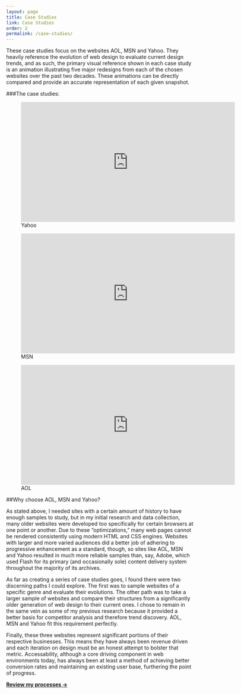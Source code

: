 ```yaml
---
layout: page
title: Case Studies
link: Case Studies
order: 2
permalink: /case-studies/
---
```


These case studies focus on the websites AOL, MSN and Yahoo. They heavily reference the evolution of web design to evaluate current design trends, and as such, the primary visual reference shown in each case study is an animation illustrating five major redesigns from each of the chosen websites over the past two decades. These animations can be directly compared and provide an accurate representation of each given snapshot.

###The case studies:

<figure id="yahoo">
  <div class="video--frame">
    <iframe src="https://player.vimeo.com/video/127014219?color=ff5566&portrait=0" width="576" height="323" frameborder="0" webkitallowfullscreen mozallowfullscreen allowfullscreen></iframe>
  </div>
  <figcaption>Yahoo</figcaption>
</figure>

<figure id="msn">
  <div class="video--frame">
    <iframe src="https://player.vimeo.com/video/127014221?color=ff5566&portrait=0" width="576" height="323" frameborder="0" webkitallowfullscreen mozallowfullscreen allowfullscreen></iframe>
  </div>
  <figcaption>MSN</figcaption>
</figure>

<figure id="aol">
  <div class="video--frame">
    <iframe src="https://player.vimeo.com/video/127014222?color=ff5566&portrait=0" width="576" height="323" frameborder="0" webkitallowfullscreen mozallowfullscreen allowfullscreen></iframe>
  </div>
  <figcaption>AOL</figcaption>
</figure>

##Why choose AOL, MSN and Yahoo?

As stated above, I needed sites with a certain amount of history to have enough samples to study, but in my initial research and data collection, many older websites were developed too specifically for certain browsers at one point or another. Due to these “optimizations,” many web pages cannot be rendered consistently using modern HTML and CSS engines. Websites with larger and more varied audiences did a better job of adhering to progressive enhancement as a standard, though, so sites like AOL, MSN and Yahoo resulted in much more reliable samples than, say, Adobe, which used Flash for its primary (and occasionally sole) content delivery system throughout the majority of its archives.

As far as creating a series of case studies goes, I found there were two discerning paths I could explore. The first was to sample websites of a specific genre and evaluate their evolutions. The other path was to take a larger sample of websites and compare their structures from a significantly older generation of web design to their current ones. I chose to remain in the same vein as some of my previous research because it provided a better basis for competitor analysis and therefore trend discovery. AOL, MSN and Yahoo fit this requirement perfectly.

Finally, these three websites represent significant portions of their respective businesses. This means they have always been revenue driven and each iteration on design must be an honest attempt to bolster that metric. Accessability, although a core driving component in web environments today, has always been at least a method of achieving better conversion rates and maintaining an existing user base, furthering the point of progress.

[**Review my processes &rarr;**](/process/)